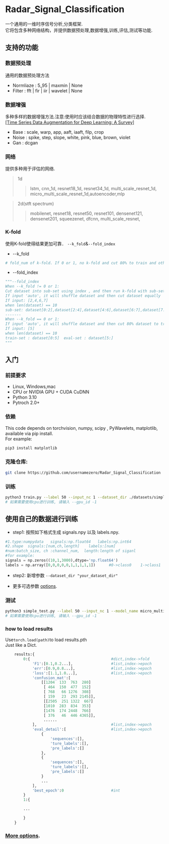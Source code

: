 <div align="center">    

</div>

# Radar_Signal_Classification


一个通用的一维时序信号分析,分类框架.<br>
它将包含多种网络结构，并提供数据预处理,数据增强,训练,评估,测试等功能.<br>

## 支持的功能
### 数据预处理
通用的数据预处理方法
* Normliaze  :   5_95 | maxmin | None
* Filter           :   fft | fir | iir | wavelet | None

### 数据增强
多种多样的数据增强方法.注意:使用时应该结合数据的物理特性进行选择.<br>[[Time Series Data Augmentation for Deep Learning: A Survey]](https://arxiv.org/pdf/2002.12478.pdf)
* Base     :  scale, warp, app, aaft, iaaft, filp, crop
* Noise   :  spike, step, slope, white, pink, blue, brown, violet
* Gan      :  dcgan

### 网络
提供多种用于评估的网络.
>1d
>
>>lstm, cnn_1d, resnet18_1d, resnet34_1d, multi_scale_resnet_1d, micro_multi_scale_resnet_1d,autoencoder,mlp

>2d(stft spectrum)
>
>>mobilenet, resnet18, resnet50, resnet101, densenet121, densenet201, squeezenet, dfcnn, multi_scale_resnet,

### K-fold
使用K-fold使得结果更加可靠．
```--k_fold```&```--fold_index```<br>

* --k_fold
```python
# fold_num of k-fold. If 0 or 1, no k-fold and cut 80% to train and other to eval.
```
* --fold_index
```python
"""--fold_index
When --k_fold != 0 or 1:
Cut dataset into sub-set using index , and then run k-fold with sub-set
If input 'auto', it will shuffle dataset and then cut dataset equally
If input: [2,4,6,7]
when len(dataset) == 10
sub-set: dataset[0:2],dataset[2:4],dataset[4:6],dataset[6:7],dataset[7:]
-------
When --k_fold == 0 or 1:
If input 'auto', it will shuffle dataset and then cut 80% dataset to train and other to eval
If input: [5]
when len(dataset) == 10
train-set : dataset[0:5]  eval-set : dataset[5:]
"""
```

## 入门
### 前提要求
- Linux, Windows,mac
- CPU or NVIDIA GPU + CUDA CuDNN
- Python 3.10
- Pytroch 2.0+
### 依赖
This code depends on torchvision, numpy, scipy , PyWavelets, matplotlib, available via pip install.<br>
For example:<br>

```bash
pip3 install matplotlib
```
### 克隆仓库:
```bash
git clone https://github.com/usernamezero/Radar_Signal_Classification
```

### 训练
```bash
python3 train.py --label 50 --input_nc 1 --dataset_dir ./datasets/simple_test --save_dir ./checkpoints/simple_test --model_name micro_multi_scale_resnet_1d --gpu_id 0 --batchsize 64 --k_fold 5
# 如果需要使用cpu进行训练, 请输入 --gpu_id -1
```

## 使用自己的数据进行训练
* step1: 按照如下格式生成 signals.npy 以及 labels.npy.
```python
#1.type:numpydata   signals:np.float64   labels:np.int64
#2.shape  signals:[num,ch,length]    labels:[num]
#num:batch_size, ch :channel_num,  length:length of siganl
#for example:
signals = np.zeros((10,1,3000),dtype='np.float64')
labels = np.array([0,0,0,0,0,1,1,1,1,1])      #0->class0    1->class1
```
* step2: 新增参数  ```--dataset_dir "your_dataset_dir"``` 


* 更多可选参数 [options](./util/options.py).
### 测试
```bash
python3 simple_test.py --label 50 --input_nc 1 --model_name micro_multi_scale_resnet_1d --gpu_id 0
# 如果需要使用cpu进行训练, 请输入 --gpu_id -1
```
### how to load results
Use```torch.load(path)```to load results.pth<br>
Just like a Dict.<br>

```python
    results:{
        0:{                                    #dict,index->fold
            'F1':[0.1,0.2...],                 #list,index->epoch
            'err':[0.9,0.8...],                #list,index->epoch
            'loss':[1.1,1.0...],               #list,index->epoch
            'confusion_mat':[
                [[1204  133  763  280]
                 [ 464  150  477  152]
                 [ 768   66 1276  308]
                 [ 159   23  293 2145]],
                 [[2505  251 1322  667]
                 [1010  283  834  353]
                 [1476  174 2448  766]
                 [ 376   46  446 4365]],
                 ......
            ],                                 #list,index->epoch
            'eval_detail':[                    #list,index->epoch
                {
                    'sequences':[],
                    'ture_labels':[],
                    'pre_labels':[]
                },
                {
                    'sequences':[],
                    'ture_labels':[],
                    'pre_labels':[]
                }
                ...
            ], 
            'best_epoch':0                     #int
        }
        1:{

        ...

        }
    }
```



### [ More options](./util/options.py).